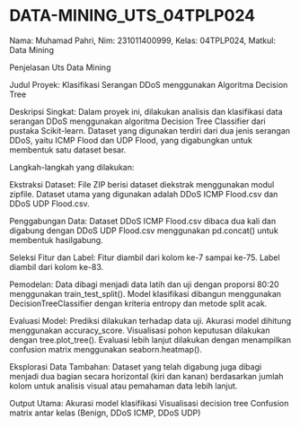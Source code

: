 # DATA-MINING_UTS_04TPLP024
Nama: Muhamad Pahri, Nim: 231011400999, Kelas: 04TPLP024, Matkul: Data Mining

Penjelasan Uts Data Mining

Judul Proyek:
Klasifikasi Serangan DDoS menggunakan Algoritma Decision Tree

Deskripsi Singkat:
Dalam proyek ini, dilakukan analisis dan klasifikasi data serangan DDoS menggunakan algoritma Decision Tree Classifier dari pustaka Scikit-learn. Dataset yang digunakan terdiri dari dua jenis serangan DDoS, yaitu ICMP Flood dan UDP Flood, yang digabungkan untuk membentuk satu dataset besar.

Langkah-langkah yang dilakukan:

Ekstraksi Dataset:
File ZIP berisi dataset diekstrak menggunakan modul zipfile.
Dataset utama yang digunakan adalah DDoS ICMP Flood.csv dan DDoS UDP Flood.csv.

Penggabungan Data:
Dataset DDoS ICMP Flood.csv dibaca dua kali dan digabung dengan DDoS UDP Flood.csv menggunakan pd.concat() untuk membentuk hasilgabung.

Seleksi Fitur dan Label:
Fitur diambil dari kolom ke-7 sampai ke-75.
Label diambil dari kolom ke-83.

Pemodelan:
Data dibagi menjadi data latih dan uji dengan proporsi 80:20 menggunakan train_test_split().
Model klasifikasi dibangun menggunakan DecisionTreeClassifier dengan kriteria entropy dan metode split acak.

Evaluasi Model:
Prediksi dilakukan terhadap data uji.
Akurasi model dihitung menggunakan accuracy_score.
Visualisasi pohon keputusan dilakukan dengan tree.plot_tree().
Evaluasi lebih lanjut dilakukan dengan menampilkan confusion matrix menggunakan seaborn.heatmap().

Eksplorasi Data Tambahan:
Dataset yang telah digabung juga dibagi menjadi dua bagian secara horizontal (kiri dan kanan) berdasarkan jumlah kolom untuk analisis visual atau pemahaman data lebih lanjut.

Output Utama:
Akurasi model klasifikasi
Visualisasi decision tree
Confusion matrix antar kelas (Benign, DDoS ICMP, DDoS UDP)
